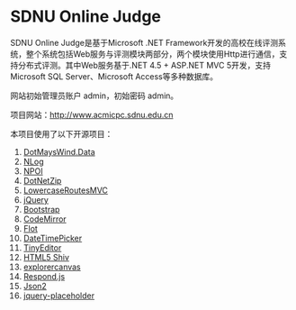 # SDNU Online Judge
SDNU Online Judge是基于Microsoft .NET Framework开发的高校在线评测系统，整个系统包括Web服务与评测模块两部分，两个模块使用Http进行通信，支持分布式评测。其中Web服务基于.NET 4.5 + ASP.NET MVC 5开发，支持Microsoft SQL Server、Microsoft Access等多种数据库。

网站初始管理员账户 admin，初始密码 admin。

项目网站：http://www.acmicpc.sdnu.edu.cn

本项目使用了以下开源项目：

1. [DotMaysWind.Data](http://github.com/mayswind/DotMaysWind.Data)
2. [NLog](http://nlog-project.org)
3. [NPOI](http://github.com/tonyqus/npoi)
4. [DotNetZip](http://dotnetzip.codeplex.com)
5. [LowercaseRoutesMVC](http://lowercaseroutesmvc.codeplex.com)
6. [jQuery](http://jquery.com)
7. [Bootstrap](http://getbootstrap.com)
8. [CodeMirror](http://codemirror.net)
9. [Flot](http://www.flotcharts.org)
10. [DateTimePicker](http://xdsoft.net/jqplugins/datetimepicker)
11. [TinyEditor](http://www.leigeber.com/2010/02/javascript-wysiwyg-editor)
12. [HTML5 Shiv](http://code.google.com/p/html5shiv)
13. [explorercanvas](http://code.google.com/p/explorercanvas)
14. [Respond.js](http://j.mp/respondjs)
15. [Json2](https://github.com/douglascrockford/JSON-js)
16. [jquery-placeholder](http://mths.be/placeholder)
